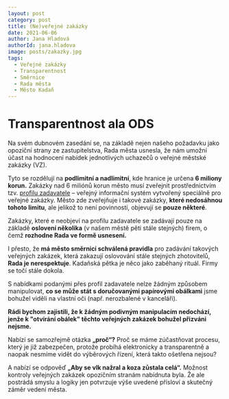 ```yaml
---
layout: post
category: post
title: (Ne)veřejné zakázky 
date: 2021-06-06
author: Jana Hladová
authorId: jana.hladova
image: posts/zakazky.jpg
tags:
  - Veřejné zakázky
  - Transparentnost
  - Směrnice
  - Rada města
  - Město Kadaň
---
```



# Transparentnost ala ODS


Na svém dubnovém zasedání se, na základě nejen našeho požadavku jako opoziční strany ze zastupitelstva, Rada města usnesla, že nám umožní účast na hodnocení nabídek jednotlivých uchazečů o veřejné městské zakázky (VZ). 

Tyto se rozdělují na **podlimitní a nadlimitní**, kde hranice je určena **6 miliony korun.** 
Zakázky nad 6 miliónů korun město musí zveřejnit prostřednictvím tzv. [profilu zadavatele](https://www.mesto-kadan.cz/cs/mestsky-urad/verejne-zakazky-5/) – veřejný informační systém vytvořený speciálně pro veřejné zakázky. Město zde zveřejňuje i takové zakázky, **které nedosáhnou tohoto limitu**, ale jelikož to není povinností, objevují se **pouze některé**.

Zakázky, které e neobjeví na profilu zadavatele se zadávají pouze na základě **oslovení několika** (v našem městě pěti stále stejných) firem, o čemž **rozhodne Rada ve formě usnesení.**

I přesto, že **má město směrnicí schválená pravidla** pro zadávání takových veřejných zakázek, která zakazují oslovování stále stejných zhotovitelů, **Rada je nerespektuje**. Kadaňská pětka je něco jako zaběhaný rituál. Firmy se točí stále dokola. 

S nabídkami podanými přes profil zadavatele nelze žádným způsobem manipulovat, **co se může stát s doručovanými papírovými obálkami** jsme bohužel viděli na vlastní oči (např. nerozbalené v kanceláři). 

**Rádi bychom zajistili, že k žádným podivným manipulacím nedochází, jenže k "otvírání obálek" těchto veřejných zakázek bohužel přizváni nejsme.**

Nabízí se samozřejmě otázka **„proč“?** 
Proč se máme zúčastňovat procesu, který je již zabezpečen, protože probíhá elektronicky a transparentně a naopak nesmíme vidět do výběrových řízení, která takto ošetřena nejsou? 

A nabízí se odpověď **„Aby se vlk nažral a koza zůstala celá“.** 
Možnost kontroly veřejných zakázek opozičním stranám nabídnuta byla. Že ale postrádá smyslu a logiky jen potvrzuje výše uvedené přísloví a skutečný záměr vedení města.


